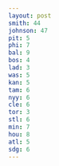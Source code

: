 ```yaml
---
layout: post
smith: 44
johnson: 47
pit: 5
phi: 7
bal: 9
bos: 4
lad: 3
was: 5
kan: 5
tam: 6
nyy: 6
cle: 6
tor: 3
stl: 6
min: 7
hou: 8
atl: 5
sdg: 6
---
```

